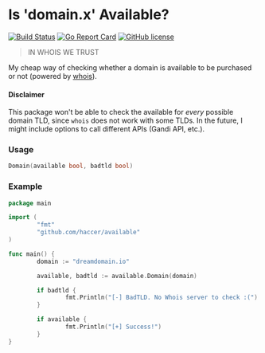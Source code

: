 # Is 'domain.x' Available?
[![Build Status](https://api.travis-ci.org/haccer/available.svg?branch=master)](https://travis-ci.org/haccer/available) [![Go Report Card](https://goreportcard.com/badge/github.com/haccer/available)](https://goreportcard.com/report/github.com/haccer/available) [![GitHub license](https://img.shields.io/github/license/haccer/available.svg)](https://github.com/haccer/available/blob/master/LICENSE)
> IN WHOIS WE TRUST

My cheap way of checking whether a domain is available to be purchased or not (powered by [whois](https://github.com/domainr/whois)).

#### Disclaimer
This package won't be able to check the available for _every_ possible domain TLD, since `whois` does not work with some TLDs. In the future, I might include options to call different APIs (Gandi API, etc.).

### Usage
```Go
Domain(available bool, badtld bool)
```

### Example

```Go
package main

import (
        "fmt"
        "github.com/haccer/available"
)

func main() {
        domain := "dreamdomain.io"

        available, badtld := available.Domain(domain)

        if badtld {
                fmt.Println("[-] BadTLD. No Whois server to check :(")
        }

        if available {
                fmt.Println("[+] Success!")
        }
}
```
